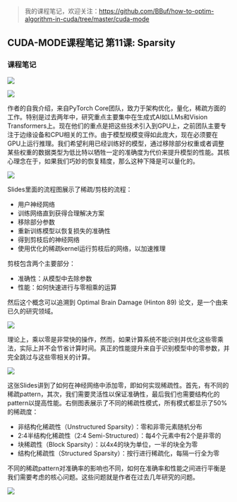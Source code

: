 > 我的课程笔记，欢迎关注：https://github.com/BBuf/how-to-optim-algorithm-in-cuda/tree/master/cuda-mode 

## CUDA-MODE课程笔记 第11课: Sparsity

### 课程笔记

![](https://files.mdnice.com/user/59/045b9b33-cd43-44a0-a053-57bfcb05bd21.png)

![](https://files.mdnice.com/user/59/1b481816-f9d2-40ae-a50d-e6826ac80cbb.png)


作者的自我介绍，来自PyTorch Core团队，致力于架构优化，量化，稀疏方面的工作。特别是过去两年中，研究重点主要集中在生成式AI如LLMs和Vision Transformers上。现在他们的重点是把这些技术引入到GPU上，之前团队主要专注于边缘设备和CPU相关的工作。由于模型规模变得如此庞大，现在必须要在GPU上运行推理。我们希望利用已经训练好的模型，通过移除部分权重或者调整某些权重的数据类型为低比特以牺牲一定的准确度为代价来提升模型的性能。其核心理念在于，如果我们巧妙的恢复精度，那么这种下降是可以量化的。

![](https://files.mdnice.com/user/59/9dcdedc1-3144-48ec-89ce-323163e1c447.png)

Slides里面的流程图展示了稀疏/剪枝的流程：
- 用户神经网络
- 训练网络直到获得合理解决方案
- 移除部分参数
- 重新训练模型以恢复损失的准确性
- 得到剪枝后的神经网络
- 使用优化的稀疏kernel运行剪枝后的网络，以加速推理

剪枝包含两个主要部分：
- 准确性：从模型中去除参数
- 性能：如何快速进行与零相乘的运算

然后这个概念可以追溯到 Optimal Brain Damage (Hinton 89) 论文，是一个由来已久的研究领域。

![](https://files.mdnice.com/user/59/e4b1f41e-d63e-463e-9130-1d20af2f758b.png)

理论上，乘以零是非常快的操作，然而，如果计算系统不能识别并优化这些零乘法，实际上并不会节省计算时间。真正的性能提升来自于识别模型中的零参数，并完全跳过与这些零相关的计算。

![](https://files.mdnice.com/user/59/b7161b9f-d7a1-4a1d-b1f0-63f3341a84b1.png)

这张Slides讲到了如何在神经网络中添加零，即如何实现稀疏性。首先，有不同的稀疏pattern，其次，我们需要灵活性以保证准确性，最后我们也需要结构化的pattern以提高性能。右侧图表展示了不同的稀疏性模式，所有模式都显示了50%的稀疏度：
- 非结构化稀疏性（Unstructured Sparsity）：零和非零元素随机分布
- 2:4半结构化稀疏性（2:4 Semi-Structured）：每4个元素中有2个是非零的
- 块稀疏性（Block Sparsity）：以4x4的块为单位，一半的块全为零
- 结构化稀疏性（Structured Sparsity）：按行进行稀疏化，每隔一行全为零

不同的稀疏pattern对准确率的影响也不同，如何在准确率和性能之间进行平衡是我们需要考虑的核心问题。这些问题就是作者在过去几年研究的问题。

![](https://files.mdnice.com/user/59/1f2ad65d-c2a0-435e-bd13-e45f53fcef2c.png)









